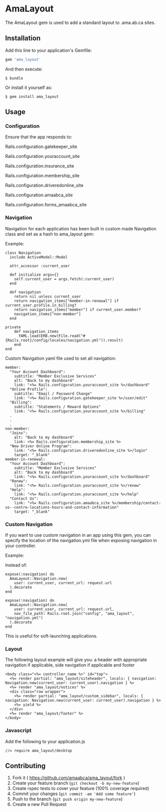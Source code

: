 # AmaLayout

The AmaLayout gem is used to add a standard layout to .ama.ab.ca sites.

## Installation

Add this line to your application's Gemfile:

```ruby
gem 'ama_layout'
```

And then execute:

    $ bundle

Or install it yourself as:

    $ gem install ama_layout

## Usage

### Configuration

Ensure that the app responds to:

Rails.configuration.gatekeeper_site

Rails.configuration.youraccount_site

Rails.configuration.insurance_site

Rails.configuration.membership_site

Rails.configuration.driveredonline_site

Rails.configuration.amaabca_site

Rails.configuration.forms_amaabca_site


### Navigation

Navigation for each application has been built in custom made Navigation class and set as a hash to ama_layout gem:

Example:

    class Navigation
      include ActiveModel::Model

      attr_accessor :current_user

      def initialize args={}
        self.current_user = args.fetch(:current_user)
      end

      def navigation
        return nil unless current_user
        return navigation_items["member-in-renewal"] if current_user.profile.in_billing?
        return navigation_items["member"] if current_user.member?
        navigation_items["non-member"]
      end

    private
        def navigation_items
          YAML.load(ERB.new(File.read("#{Rails.root}/config/locales/navigation.yml")).result)
        end
    end

Custom Navigation yaml file used to set all navigation:

    member:
      "Your Account Dashboard":
        subtitle: "Member Exclusive Services"
        alt: "Back to my dashboard"
        link: "<%= Rails.configuration.youraccount_site %>/dashboard"
      "Online Profile":
        subtitle: "Email / Password Change"
        link: "<%= Rails.configuration.gatekeeper_site %>/user/edit"
      "Billing":
        subtitle: "Statements / Reward Options"
        link: "<%= Rails.configuration.youraccount_site %>/billing"
      .
      .
      .
    non-member:
      "Joins":
        alt: "Back to my dashboard"
        link: <%= Rails.configuration.membership_site %>
      "New Driver Online Program":
        link: "<%= Rails.configuration.driveredonline_site %>/login"
        target: "_blank"
    member-in-renewal:
      "Your Account Dashboard":
        subtitle: "Member Exclusive Services"
        alt: "Back to my dashboard"
        link: "<%= Rails.configuration.youraccount_site %>/dashboard"
      "Renew":
        link: "<%= Rails.configuration.youraccount_site %>/renew"
      "Help":
        link: "<%= Rails.configuration.youraccount_site %>/help"
      "Contact Us":
        link: "<%= Rails.configuration.amaabca_site %>/membership/contact-us--centre-locations-hours-and-contact-information"
        target: "_blank"


### Custom Navigation

If you want to use custom navigation in an app using this gem, you can specify the location of the navigation.yml file when exposing navigation in your controller.

Example:

Instead of:

```
expose(:navigation) do
  AmaLayout::Navigation.new(
    user: current_user, current_url: request.url
  ).decorate
end
```

```
expose(:navigation) do
  AmaLayout::Navigation.new(
    user: current_user, current_url: request.url,
    nav_file_path: Rails.root.join("config", "ama_layout", "navigation.yml")
  ).decorate
end
```

This is useful for soft-launching applications.


### Layout

The following layout example will give you:
       a header with appropriate navigation if applicable,
       side navigation if applicable and footer

    <body class="<%= controller_name %>" id="top">
      <%= render partial: "ama_layout/siteheader", locals: { navigation: Navigation.new(current_user: current_user).navigation } %>
      <%= render "ama_layout/notices" %>
      <div class="row wrapper">
        <%= render partial: "ama_layout/custom_sidebar", locals: { navigation: Navigation.new(current_user: current_user).navigation } %>
        <%= yield %>
      </div>
      <%= render "ama_layout/footer" %>
    </body>

### Javascript

Add the following to your application.js

    //= require ama_layout/desktop

## Contributing

1. Fork it ( https://github.com/amaabca/ama_layout/fork )
2. Create your feature branch (`git checkout -b my-new-feature`)
3. Create rspec tests to cover your feature (100% coverage required)
4. Commit your changes (`git commit -am 'Add some feature'`)
5. Push to the branch (`git push origin my-new-feature`)
6. Create a new Pull Request
